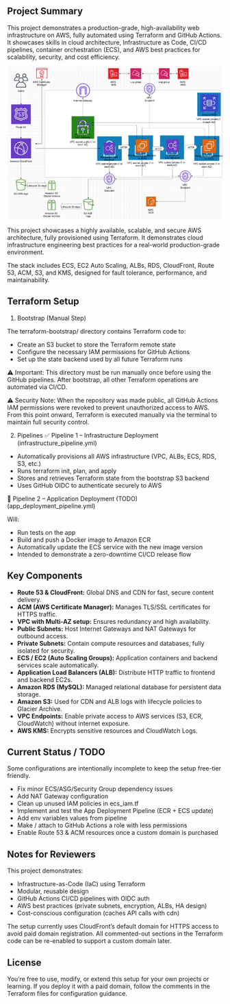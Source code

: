 ## Project Summary
This project demonstrates a production-grade, high-availability web infrastructure on AWS, fully automated using Terraform and GitHub Actions.
It showcases skills in cloud architecture, Infrastructure as Code, CI/CD pipelines, container orchestration (ECS), and AWS best practices for scalability, security, and cost efficiency.

![Architecture Diagram](architecture.jpg)

This project showcases a highly available, scalable, and secure AWS architecture, fully provisioned using Terraform.
It demonstrates cloud infrastructure engineering best practices for a real-world production-grade environment.

The stack includes ECS, EC2 Auto Scaling, ALBs, RDS, CloudFront, Route 53, ACM, S3, and KMS, designed for fault tolerance, performance, and maintainability.

## Terraform Setup

1. Bootstrap (Manual Step)

The terraform-bootstrap/ directory contains Terraform code to:

- Create an S3 bucket to store the Terraform remote state
- Configure the necessary IAM permissions for GitHub Actions
- Set up the state backend used by all future Terraform runs

⚠️ Important:
This directory must be run manually once before using the GitHub pipelines.
After bootstrap, all other Terraform operations are automated via CI/CD.

⚠️ Security Note:
When the repository was made public, all GitHub Actions IAM permissions were revoked to prevent unauthorized access to AWS.
From this point onward, Terraform is executed manually via the terminal to maintain full security control.

2. Pipelines
✅ Pipeline 1 – Infrastructure Deployment (infrastructure_pipeline.yml)

- Automatically provisions all AWS infrastructure (VPC, ALBs, ECS, RDS, S3, etc.)
- Runs terraform init, plan, and apply
- Stores and retrieves Terraform state from the bootstrap S3 backend
- Uses GitHub OIDC to authenticate securely to AWS

🧩 Pipeline 2 – Application Deployment (TODO) (app_deployment_pipeline.yml)

Will:

- Run tests on the app
- Build and push a Docker image to Amazon ECR
- Automatically update the ECS service with the new image version
- Intended to demonstrate a zero-downtime CI/CD release flow

## Key Components

- **Route 53 & CloudFront:** Global DNS and CDN for fast, secure content delivery.
- **ACM (AWS Certificate Manager):** Manages TLS/SSL certificates for HTTPS traffic.
- **VPC with Multi-AZ setup:** Ensures redundancy and high availability.
- **Public Subnets:** Host Internet Gateways and NAT Gateways for outbound access.
- **Private Subnets:** Contain compute resources and databases, fully isolated for security.
- **ECS / EC2 (Auto Scaling Groups):** Application containers and backend services scale automatically.
- **Application Load Balancers (ALB):** Distribute HTTP traffic to frontend and backend EC2s.
- **Amazon RDS (MySQL):** Managed relational database for persistent data storage.
- **Amazon S3:** Used for CDN and ALB logs with lifecycle policies to Glacier Archive.
- **VPC Endpoints:** Enable private access to AWS services (S3, ECR, CloudWatch) without internet exposure.
- **AWS KMS:** Encrypts sensitive resources and CloudWatch Logs.

## Current Status / TODO

Some configurations are intentionally incomplete to keep the setup free-tier friendly.

- Fix minor ECS/ASG/Security Group dependency issues
- Add NAT Gateway configuration
- Clean up unused IAM policies in ecs_iam.tf
- Implement and test the App Deployment Pipeline (ECR + ECS update)
- Add env variables values from pipeline
- Make / attach to GitHub Actions a role with less permissions
- Enable Route 53 & ACM resources once a custom domain is purchased 

## Notes for Reviewers

This project demonstrates:

- Infrastructure-as-Code (IaC) using Terraform
- Modular, reusable design
- GitHub Actions CI/CD pipelines with OIDC auth
- AWS best practices (private subnets, encryption, ALBs, HA design)
- Cost-conscious configuration (caches API calls with cdn)

The setup currently uses CloudFront’s default domain for HTTPS access to avoid paid domain registration.
All commented-out sections in the Terraform code can be re-enabled to support a custom domain later.

## License

You’re free to use, modify, or extend this setup for your own projects or learning.
If you deploy it with a paid domain, follow the comments in the Terraform files for configuration guidance.
